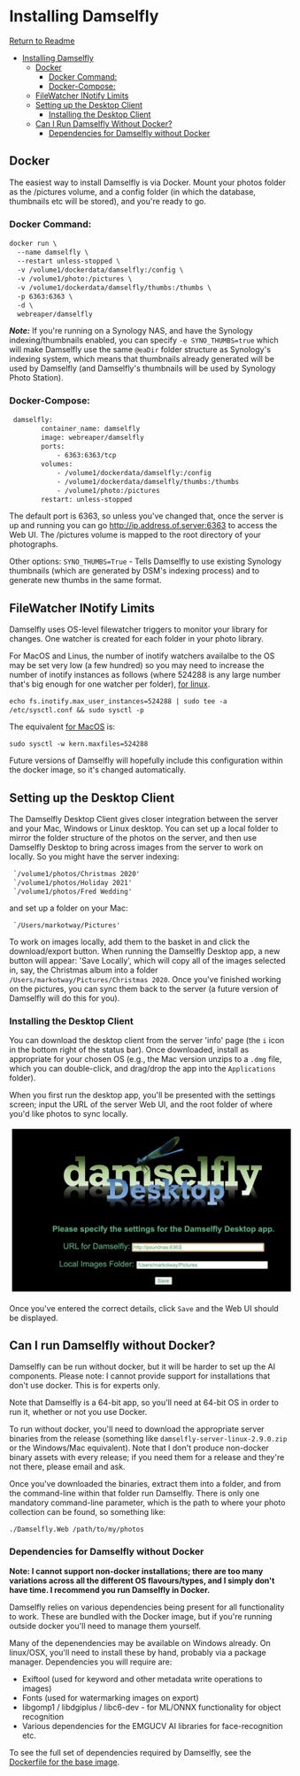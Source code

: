 # Installing Damselfly

[Return to Readme](../README.md)

- [Installing Damselfly](#installing-damselfly)
  - [Docker](#docker)
    - [Docker Command:](#docker-command)
    - [Docker-Compose:](#docker-compose)
  - [FileWatcher INotify Limits](#filewatcher-inotify-limits)
  - [Setting up the Desktop Client](#setting-up-the-desktop-client)
    - [Installing the Desktop Client](#installing-the-desktop-client)
  - [Can I Run Damselfly Without Docker?](#can-i-run-damselfly-without-docker)
    - [Dependencies for Damselfly without Docker](#dependencies-for-damselfly-without-docker)

## Docker

The easiest way to install Damselfly is via Docker. Mount your photos folder as the /pictures volume, and a config 
folder (in which the database, thumbnails etc will be stored), and you're ready to go.

### Docker Command:
```
docker run \
  --name damselfly \
  --restart unless-stopped \
  -v /volume1/dockerdata/damselfly:/config \
  -v /volume1/photo:/pictures \
  -v /volume1/dockerdata/damselfly/thumbs:/thumbs \
  -p 6363:6363 \
  -d \
  webreaper/damselfly
```

**_Note:_** If you're running on a Synology NAS, and have the Synology indexing/thumbnails enabled, you can specify `-e SYNO_THUMBS=true` which will make Damselfly use the same `@eaDir` folder structure as Synology's indexing system, which means that thumbnails already generated will be used by Damselfly (and Damselfly's thumbnails will be used by Synology Photo Station).

### Docker-Compose: 
```
 damselfly: 
        container_name: damselfly
        image: webreaper/damselfly
        ports:
            - 6363:6363/tcp
        volumes:
            - /volume1/dockerdata/damselfly:/config
            - /volume1/dockerdata/damselfly/thumbs:/thumbs
            - /volume1/photo:/pictures 
        restart: unless-stopped
```

The default port is 6363, so unless you've changed that, once the server is up and running you can go http://ip.address.of.server:6363 to access the Web UI. The /pictures volume is mapped to the root directory of your photographs. 

Other options:
`SYNO_THUMBS=True` - Tells Damselfly to use existing Synology thumbnails (which are generated by DSM's indexing process) and to generate new thumbs in the same format.

## FileWatcher INotify Limits

Damselfly uses OS-level filewatcher triggers to monitor your library for changes. One watcher is created for each folder in your
photo library. 

For MacOS and Linus, the number of inotify watchers availalbe to the OS may be set very low (a few hundred) so you may need to increase 
the number of inotify instances as follows (where 524288 is any large number that's big enough for one watcher per folder), 
[for linux](https://unix.stackexchange.com/questions/13751/kernel-inotify-watch-limit-reached).

```
echo fs.inotify.max_user_instances=524288 | sudo tee -a /etc/sysctl.conf && sudo sysctl -p
```
The equivalent [for MacOS](https://superuser.com/questions/630777/how-do-i-configure-fsnotifys-queue-size-watch-limit-on-osx) is:
```
sudo sysctl -w kern.maxfiles=524288
```
Future versions of Damselfly will hopefully include this configuration within the docker image, so it's changed automatically.

## Setting up the Desktop Client

The Damselfly Desktop Client gives closer integration between the server and your Mac, Windows or Linux desktop. You can set up a local folder to mirror the 
folder structure of the photos on the server, and then use Damselfly Desktop to bring across images from the server to work on locally. So you might have
the server indexing:

     `/volume1/photos/Christmas 2020'
     `/volume1/photos/Holiday 2021'
     `/volume1/photos/Fred Wedding'

and set up a folder on your Mac:

     `/Users/markotway/Pictures'

To work on images locally, add them to the basket in and click the download/export button. When running the Damselfly Desktop app, a new button will appear:
'Save Locally', which will copy all of the images selected in, say, the Christmas album into a folder `/Users/markotway/Pictures/Christmas 2020`. Once you've 
finished working on the pictures, you can sync them back to the server (a future version of Damselfly will do this for you).

### Installing the Desktop Client

You can download the desktop client from the server 'info' page (the `i` icon in the bottom right of the status bar). Once downloaded, install as appropriate
for your chosen OS (e.g., the Mac version unzips to a `.dmg` file, which you can double-click, and drag/drop the app into the `Applications` folder).

When you first run the desktop app, you'll be presented with the settings screen; input the URL of the server Web UI, and the root folder of where you'd like
photos to sync locally.

<img style="margin: 5px;" src="./DesktopSetup.jpg" alt="Configuring Damselfly Desktop" width="600"/>

Once you've entered the correct details, click `Save` and the Web UI should be displayed. 

## Can I run Damselfly without Docker?

Damselfly can be run without docker, but it will be harder to set up the AI components. Please note: I cannot provide support for installations 
that don't use docker. This is for experts only.

Note that Damselfly is a 64-bit app, so you'll need at 64-bit OS in order to run it, whether or not you use Docker.

To run without docker, you'll need to download the appropriate server binaries from the release (something like `damselfly-server-linux-2.9.0.zip` 
or the Windows/Mac equivalent). Note that I don't produce non-docker binary assets with every release; if you need them for a release and they're 
not there, 
please email and ask.

Once you've downloaded the binaries, extract them into a folder, and from the command-line within that folder run Damselfly. There is only one
mandatory command-line parameter, which is the path to where your photo collection can be found, so something like:

```
./Damselfly.Web /path/to/my/photos
```

### Dependencies for Damselfly without Docker

**Note: I cannot support non-docker installations; there are too many variations across all the different OS flavours/types, and I simply don't 
have time. I recommend you run Damselfly in Docker.**

Damselfly relies on various dependencies being present for all functionality to work. These are bundled with the Docker image, but if you're running
outside docker you'll need to manage them yourself. 

Many of the depenendencies may be available on Windows already. On linux/OSX, you'll need to install these by hand, probably via a package manager.
Dependencies you will require are:
* Exiftool (used for keyword and other metadata write operations to images)
* Fonts (used for watermarking images on export)
* libgomp1 / libdgiplus / libc6-dev - for ML/ONNX functionality for object recognition
* Various dependencies for the EMGUCV AI libraries for face-recognition etc.

To see the full set of dependencies required by Damselfly, see the 
[Dockerfile for the base image](https://github.com/Webreaper/Damselfly-Base-Image/blob/main/Dockerfile).
